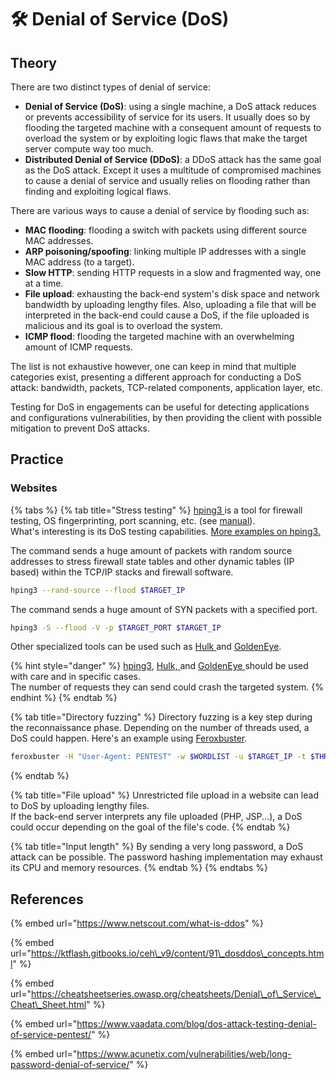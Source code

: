 # 🛠️ Denial of Service \(DoS\)

## Theory

There are two distinct types of denial of service:

* **Denial of Service \(DoS\)**: using a single machine, a DoS attack reduces or prevents accessibility of service for its users. It usually does so by flooding the targeted machine with a consequent amount of requests to overload the system or by exploiting logic flaws that make the target server compute way too much.
* **Distributed Denial of Service \(DDoS\)**: a DDoS attack has the same goal as the DoS attack. Except it uses a multitude of compromised machines to cause a denial of service and usually relies on flooding rather than finding and exploiting logical flaws.

There are various ways to cause a denial of service by flooding such as:

* **MAC flooding**: flooding a switch with packets using different source MAC addresses.
* **ARP poisoning/spoofing**: linking multiple IP addresses with a single MAC address \(to a target\).
* **Slow HTTP**: sending HTTP requests in a slow and fragmented way, one at a time.
* **File upload**: exhausting the back-end system's disk space and network bandwidth by uploading lengthy files. Also, uploading a file that will be interpreted in the back-end could cause a DoS, if the file uploaded is malicious and its goal is to overload the system.
* **ICMP flood**: flooding the targeted machine with an overwhelming amount of ICMP requests.

The list is not exhaustive however, one can keep in mind that multiple categories exist, presenting a different approach for conducting a DoS attack: bandwidth, packets, TCP-related components, application layer, etc.

Testing for DoS in engagements can be useful for detecting applications and configurations vulnerabilities, by then providing the client with possible mitigation to prevent DoS attacks.

## Practice

### Websites

{% tabs %}
{% tab title="Stress testing" %}
[hping3 ](https://github.com/antirez/hping)is a tool for firewall testing, OS fingerprinting, port scanning, etc. \(see [manual](https://linux.die.net/man/8/hping3)\).  
What's interesting is its DoS testing capabilities. [More examples on hping3.](https://linuxhint.com/hping3/)

The command sends a huge amount of packets with random source addresses to stress firewall state tables and other dynamic tables \(IP based\) within the TCP/IP stacks and firewall software.

```bash
hping3 --rand-source --flood $TARGET_IP
```

The command sends a huge amount of SYN packets with a specified port.

```bash
hping3 -S --flood -V -p $TARGET_PORT $TARGET_IP
```

Other specialized tools can be used such as [Hulk ](https://github.com/grafov/hulk)and [GoldenEye](https://github.com/jseidl/GoldenEye).

{% hint style="danger" %}
[hping3](https://github.com/antirez/hping), [Hulk, ](https://github.com/grafov/hulk)and [GoldenEye ](https://github.com/jseidl/GoldenEye)should be used with care and in specific cases.   
The number of requests they can send could crash the targeted system.
{% endhint %}
{% endtab %}

{% tab title="Directory fuzzing" %}
Directory fuzzing is a key step during the reconnaissance phase. Depending on the number of threads used, a DoS could happen. Here's an example using [Feroxbuster](https://github.com/epi052/feroxbuster#threads-and-connection-limits-at-a-high-level).

```bash
feroxbuster -H "User-Agent: PENTEST" -w $WORDLIST -u $TARGET_IP -t $THREADS
```
{% endtab %}

{% tab title="File upload" %}
Unrestricted file upload in a website can lead to DoS by uploading lengthy files.  
If the back-end server interprets any file uploaded \(PHP, JSP...\), a DoS could occur depending on the goal of the file's code.
{% endtab %}

{% tab title="Input length" %}
By sending a very long password, a DoS attack can be possible. The password hashing implementation may exhaust its CPU and memory resources.
{% endtab %}
{% endtabs %}

## References

{% embed url="https://www.netscout.com/what-is-ddos" %}

{% embed url="https://ktflash.gitbooks.io/ceh\_v9/content/91\_dosddos\_concepts.html" %}

{% embed url="https://cheatsheetseries.owasp.org/cheatsheets/Denial\_of\_Service\_Cheat\_Sheet.html" %}

{% embed url="https://www.vaadata.com/blog/dos-attack-testing-denial-of-service-pentest/" %}

{% embed url="https://www.acunetix.com/vulnerabilities/web/long-password-denial-of-service/" %}


